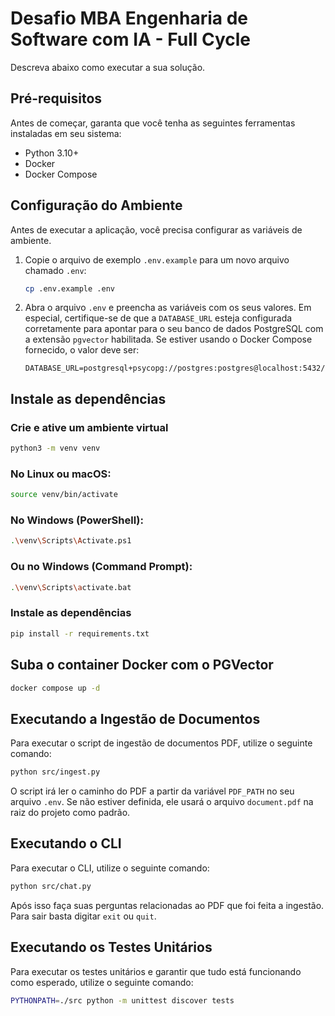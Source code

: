 # Desafio MBA Engenharia de Software com IA - Full Cycle

Descreva abaixo como executar a sua solução.

## Pré-requisitos

Antes de começar, garanta que você tenha as seguintes ferramentas instaladas em seu sistema:

-   Python 3.10+
-   Docker
-   Docker Compose

## Configuração do Ambiente

Antes de executar a aplicação, você precisa configurar as variáveis de ambiente.

1.  Copie o arquivo de exemplo `.env.example` para um novo arquivo chamado `.env`:

    ```bash
    cp .env.example .env
    ```

2.  Abra o arquivo `.env` e preencha as variáveis com os seus valores. Em especial, certifique-se de que a `DATABASE_URL` esteja configurada corretamente para apontar para o seu banco de dados PostgreSQL com a extensão `pgvector` habilitada. Se estiver usando o Docker Compose fornecido, o valor deve ser:

    ```
    DATABASE_URL=postgresql+psycopg://postgres:postgres@localhost:5432/rag
    ```

## Instale as dependências

### Crie e ative um ambiente virtual

```bash
python3 -m venv venv
```

### No Linux ou macOS:

```bash
source venv/bin/activate
```

### No Windows (PowerShell):

```bash
.\venv\Scripts\Activate.ps1
```

### Ou no Windows (Command Prompt):

```bash
.\venv\Scripts\activate.bat
```

### Instale as dependências

```bash
pip install -r requirements.txt
```

## Suba o container Docker com o PGVector

```bash
docker compose up -d
```

## Executando a Ingestão de Documentos

Para executar o script de ingestão de documentos PDF, utilize o seguinte comando:

```bash
python src/ingest.py 
```

O script irá ler o caminho do PDF a partir da variável `PDF_PATH` no seu arquivo `.env`. Se não estiver definida, ele usará o arquivo `document.pdf` na raiz do projeto como padrão.

## Executando o CLI

Para executar o CLI, utilize o seguinte comando:

```bash
python src/chat.py 
```

Após isso faça suas perguntas relacionadas ao PDF que foi feita a ingestão.
Para sair basta digitar `exit` ou `quit`.

## Executando os Testes Unitários

Para executar os testes unitários e garantir que tudo está funcionando como esperado, utilize o seguinte comando:

```bash
PYTHONPATH=./src python -m unittest discover tests
```
